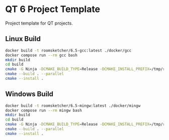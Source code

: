 # QT 6 Project Template

Project template for QT projects.

## Linux Build

```bash
docker build -t roomsketcher/6.5-gcc:latest ./docker/gcc
docker compose run --rm gcc bash
mkdir build
cd build
cmake -G Ninja -DCMAKE_BUILD_TYPE=Release -DCMAKE_INSTALL_PREFIX=/tmp/room_sketcher ..
cmake --build . --parallel
cmake --install .
```

## Windows Build

```bash
docker build -t roomsketcher/6.5-mingw:latest ./docker/mingw
docker compose run --rm mingw bash
mkdir build
cd build
cmake -G Ninja -DCMAKE_BUILD_TYPE=Release -DCMAKE_INSTALL_PREFIX=/tmp/room_sketcher ..
cmake --build . --parallel
cmake --install .
```
